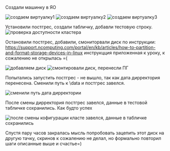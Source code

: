 Создали машинку в ЯО

![создаем виртуалку1](https://github.com/user-attachments/assets/e452742e-069e-4ae9-af8b-60b40d5cda32)
![создаем виртуалку2](https://github.com/user-attachments/assets/4f232c51-40fd-425e-9d35-c7ce13fd8ff1)
![создаем виртуалку3](https://github.com/user-attachments/assets/5c6a08b5-3c83-4902-b6b2-7f9450174603)

Установили постгрес, создали табличку, добавли тестовую строку.
![проверка доступности кластера](https://github.com/user-attachments/assets/1a2c1710-d953-4895-afc8-9b70d56e74f2)

Остановили постгрес, добавили, смониторвали диск по инструкции: https://support.ncomputing.com/portal/en/kb/articles/how-to-partition-and-format-storage-devices-in-linux инструкцция приложенная к уроку, к сожалению не открылась =(

![добавляем диск](https://github.com/user-attachments/assets/a9c26593-d8f1-4ce1-ad82-e2b26c686407)
![смонтировали диск, перенесли ПГ](https://github.com/user-attachments/assets/592b1c8a-ac1e-43ef-8926-e0a5ce30e64f)

Попытались запустить постгрес - не вышло, так как дата дирректория перенесена. Сменили путь к \data и постгрес завелся.

![сменили путь дата дирректории](https://github.com/user-attachments/assets/81e85b85-4ce7-4570-9840-46f3213b87e3)

После смены дирректория постгрес завелся, данные в тестовой табличке сохранились. Как будто успех

![после смены кофигурации класте завелся, данные в табличке сохранились](https://github.com/user-attachments/assets/20193952-cc15-4d4f-af27-2e312559412b)

Спустя пару часов закралась мысль попробовать зацепить этот диск на другую тачку, скринов к сожалению не делал, но формально повторил шаги описанные выше и счастье=)
